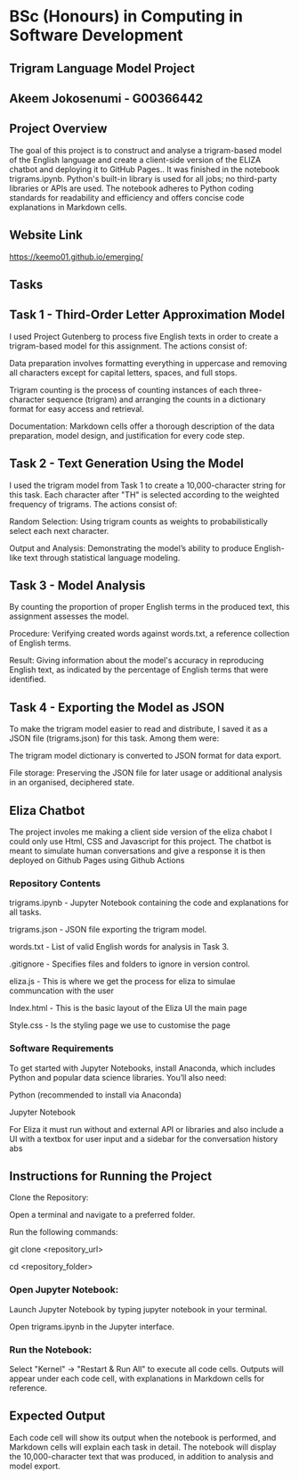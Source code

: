 # BSc (Honours) in Computing in Software Development

## Trigram Language Model Project

## Akeem Jokosenumi - G00366442

## Project Overview
The goal of this project is to construct and analyse a trigram-based model of the English language and  create a client-side version of the ELIZA chatbot and deploying it to GitHub Pages.. It was finished in the notebook trigrams.ipynb. Python's built-in library is used for all jobs; no third-party libraries or APIs are used. The notebook adheres to Python coding standards for readability and efficiency and offers concise code explanations in Markdown cells.

## Website Link
https://keemo01.github.io/emerging/


## Tasks
## Task 1 - Third-Order Letter Approximation Model

I used Project Gutenberg to process five English texts in order to create a trigram-based model for this assignment. The actions consist of:

Data preparation involves formatting everything in uppercase and removing all characters except for capital letters, spaces, and full stops.

Trigram counting is the process of counting instances of each three-character sequence (trigram) and arranging the counts in a dictionary format for easy access and retrieval.

Documentation: Markdown cells offer a thorough description of the data preparation, model design, and justification for every code step.

## Task 2 - Text Generation Using the Model

I used the trigram model from Task 1 to create a 10,000-character string for this task. Each character after "TH" is selected according to the weighted frequency of trigrams. The actions consist of:

Random Selection: Using trigram counts as weights to probabilistically select each next character.

Output and Analysis: Demonstrating the model’s ability to produce English-like text through statistical language modeling.


## Task 3 - Model Analysis
By counting the proportion of proper English terms in the produced text, this assignment assesses the model.

Procedure: Verifying created words against words.txt, a reference collection of English terms.

Result: Giving information about the model's accuracy in reproducing English text, as indicated by the percentage of English terms that were identified.

## Task 4 - Exporting the Model as JSON
To make the trigram model easier to read and distribute, I saved it as a JSON file (trigrams.json) for this task. Among them were:

The trigram model dictionary is converted to JSON format for data export.

File storage: Preserving the JSON file for later usage or additional analysis in an organised, deciphered state.

## Eliza Chatbot
The project involes me making a client side version of the eliza chabot I could only use Html, CSS and Javascript for this project. The chatbot is meant to simulate human conversations and give a response it is then deployed on Github Pages using Github Actions

### Repository Contents
trigrams.ipynb - Jupyter Notebook containing the code and explanations for all tasks.

trigrams.json - JSON file exporting the trigram model.

words.txt - List of valid English words for analysis in Task 3.

.gitignore - Specifies files and folders to ignore in version control.

eliza.js - This is where we get the process for eliza to simulae communcation with the user

Index.html - This is the basic layout of the Eliza UI the main page

Style.css - Is the styling page we use to customise the page

### Software Requirements
To get started with Jupyter Notebooks, install Anaconda, which includes Python and popular data science libraries. You’ll also need:

Python (recommended to install via Anaconda)

Jupyter Notebook

For Eliza it must run without and external API or libraries and also include a UI with a textbox for user input and a sidebar for the conversation history abs

## Instructions for Running the Project

Clone the Repository:

Open a terminal and navigate to a preferred folder.

Run the following commands:

git clone <repository_url>

cd <repository_folder>

### Open Jupyter Notebook:
Launch Jupyter Notebook by typing jupyter notebook in your terminal.

Open trigrams.ipynb in the Jupyter interface.

### Run the Notebook:
Select "Kernel" -> "Restart & Run All" to execute all code cells.
Outputs will appear under each code cell, with explanations in Markdown cells for reference.

## Expected Output
Each code cell will show its output when the notebook is performed, and Markdown cells will explain each task in detail. The notebook will display the 10,000-character text that was produced, in addition to analysis and model export.

